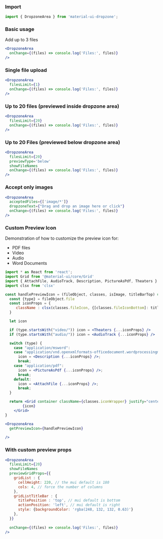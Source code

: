 ### Import

```jsx static
import { DropzoneArea } from 'material-ui-dropzone';
```

### Basic usage

Add up to 3 files

```jsx
<DropzoneArea
  onChange={(files) => console.log('Files:', files)}
/>
```

### Single file upload

```jsx
<DropzoneArea
  filesLimit={1}
  onChange={(files) => console.log('Files:', files)}
/>
```

### Up to 20 files (previewed inside dropzone area)

```jsx
<DropzoneArea
  filesLimit={20}  
  onChange={(files) => console.log('Files:', files)}
/>
```


### Up to 20 Files (previewed below dropzone area)

```jsx
<DropzoneArea
  filesLimit={20}
  previewType='below'
  showFileNames
  onChange={(files) => console.log('Files:', files)}
/>
```


### Accept only images

```jsx
<DropzoneArea
  acceptedFiles={['image/*']}
  dropzoneText={"Drag and drop an image here or click"}
  onChange={(files) => console.log('Files:', files)}
/>
```

### Custom Preview Icon

Demonstration of how to customize the preview icon for:

* PDF files
* Video
* Audio
* Word Documents

```jsx
import * as React from 'react';
import Grid from '@material-ui/core/Grid'
import { AttachFile, AudioTrack, Description, PictureAsPdf, Theaters } from '@material-ui/icons';
import clsx from 'clsx'

const handlePreviewIcon = (fileObject, classes, isImage, titleBarTop) => {
  const {type} = fileObject.file
  const iconProps = {
     className : clsx(classes.fileIcon, {[classes.fileIconBottom]: titleBarTop})
  }

  let icon

  if (type.startsWith("video/")) icon = <Theaters {...iconProps} />
  if (type.startsWith("audio/")) icon = <AudioTrack {...iconProps} />

  switch (type) {
    case "application/msword":
    case "application/vnd.openxmlformats-officedocument.wordprocessingml.document":
      icon = <Description {...iconProps} />;
      break;
    case "application/pdf":
      icon = <PictureAsPdf {...iconProps} />;
      break;
    default:
      icon = <AttachFile {...iconProps} />;
      break;      
  }

  return <Grid container className={classes.iconWrapper} justify="center" >
        {icon}
    </Grid>
}

<DropzoneArea
  getPreviewIcon={handlePreviewIcon}
  
/>
```


### With custom preview props

```jsx
<DropzoneArea
  filesLimit={20}
  showFileNames
  previewGridProps={{
    gridList : {
      cellHeight: 220, // the mui default is 180
      cols: 4, // force the number of columns
    },
    gridListTitleBar : {
      titlePosition : 'top', // mui default is bottom
      actionPosition: 'left', // mui default is right
      style: {backgroundColor: 'rgba(248, 132, 132, 0.63)'}
    },
  }}
  
  onChange={(files) => console.log('Files:', files)}
/>
```